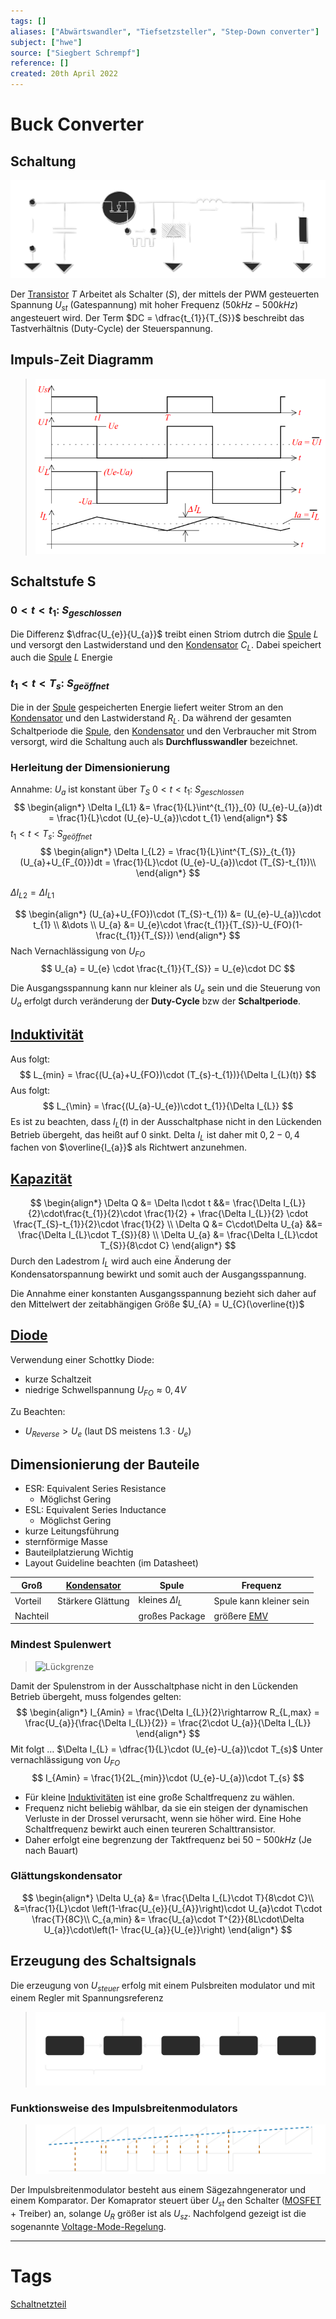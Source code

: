 ```yaml
---
tags: []
aliases: ["Abwärtswandler", "Tiefsetzsteller", "Step-Down converter"]
subject: ["hwe"]
source: ["Siegbert Schrempf"]
reference: []
created: 20th April 2022
---
```

# Buck Converter
## Schaltung
![Buck_converter](hwe/assets/Buck_converter.svg)

Der [Transistor](hwe/{MOC}%20Transistor.md) $T$ Arbeitet als Schalter ($S$), der mittels der PWM gesteuerten Spannung $U_{st}$ (Gatespannung) mit hoher Frequenz ($50kHz-500kHz$) angesteuert wird.
Der Term $DC = \dfrac{t_{1}}{T_{S}}$ beschreibt das Tastverhältnis (Duty-Cycle) der Steuerspannung.
## Impuls-Zeit Diagramm
>![BuckConverterLZD](hwe/assets/BuckConverterLZD.png)

## Schaltstufe S

### $0<t<t_{1}$: $S_{geschlossen}$
Die Differenz $\dfrac{U_{e}}{U_{a}}$ treibt einen Striom dutrch die [Spule](hwe/Induktivitäten.md) $L$ und versorgt den Lastwiderstand und den [Kondensator](hwe/Kapazität.md) $C_{L}$. Dabei speichert auch die [Spule](hwe/Induktivitäten.md) $L$ Energie

### $t_{1}<t<T_{s}$: $S_{geöffnet}$
Die in der [Spule](hwe/Induktivitäten.md) gespeicherten Energie liefert weiter Strom an den [Kondensator](hwe/Kapazität.md)  und den Lastwiderstand $R_{L}$. Da während der gesamten Schaltperiode die [Spule](hwe/Induktivitäten.md), den [Kondensator](hwe/Kapazität.md) und den Verbraucher mit Strom versorgt, wird die Schaltung auch als **Durchflusswandler** bezeichnet.

### Herleitung der Dimensionierung
Annahme: $U_{a}$ ist konstant über $T_{S}$
$0<t<t_{1}$: $S_{geschlossen}$
$$
\begin{align*}
	\Delta I_{L1} &= \frac{1}{L}\int^{t_{1}}_{0} (U_{e}-U_{a})dt = \frac{1}{L}\cdot (U_{e}-U_{a})\cdot t_{1}
\end{align*}
$$
$t_{1}<t<T_{s}$: $S_{geöffnet}$
$$
\begin{align*}
	\Delta I_{L2} = \frac{1}{L}\int^{T_{S}}_{t_{1}} (U_{a}+U_{F_{0}})dt = \frac{1}{L}\cdot (U_{e}-U_{a})\cdot (T_{S}-t_{1})\\
\end{align*}
$$

$\Delta I_{L2} = \Delta I_{L1}$

$$
\begin{align*}
(U_{a}+U_{FO})\cdot (T_{S}-t_{1}) &= (U_{e}-U_{a})\cdot t_{1}
\\
&\dots
\\
U_{a} &= U_{e}\cdot \frac{t_{1}}{T_{S}}-U_{FO}(1- 
 \frac{t_{1}}{T_{S}})
\end{align*}
$$
Nach Vernachlässigung von $U_{FO}$
$$
U_{a} = U_{e} \cdot \frac{t_{1}}{T_{S}} = U_{e}\cdot DC
$$

Die Ausgangsspannung kann nur kleiner als $U_{e}$ sein und die Steuerung von $U_{a}$ erfolgt durch veränderung der **Duty-Cycle** bzw der **Schaltperiode**.

## [Induktivität](hwe/Induktivitäten.md)
Aus [](hwe/Stromversorgungseinheiten/Buck%20Converter.md#t_%201%20t%20T_%20s%20S_%20geöffnet|(2)) folgt:
$$
L_{min} = \frac{(U_{a}+U_{FO})\cdot (T_{s}-t_{1})}{\Delta I_{L}(t)}
$$
 Aus [](hwe/Stromversorgungseinheiten/Buck%20Converter.md#0%20t%20t_%201%20S_%20geschlossen|(1)) folgt:
$$
L_{\min} = \frac{(U_{a}-U_{e})\cdot t_{1}}{\Delta I_{L}}
$$
Es ist zu beachten, dass $I_{L}(t)$ in der Ausschaltphase nicht in den Lückenden Betrieb übergeht, das heißt auf $0$ sinkt. Delta $I_{L}$ ist daher mit $0,2 - 0,4$ fachen von $\overline{I_{a}}$ als Richtwert anzunehmen.
## [Kapazität](hwe/Kapazität.md)
$$
\begin{align*}
\Delta Q &= \Delta I\cdot t &&= \frac{\Delta I_{L}}{2}\cdot\frac{t_{1}}{2}\cdot \frac{1}{2} + \frac{\Delta I_{L}}{2} \cdot \frac{T_{S}-t_{1}}{2}\cdot \frac{1}{2}
\\
\Delta Q &= C\cdot\Delta U_{a} &&= \frac{\Delta I_{L}\cdot T_{S}}{8}
\\
\Delta U_{a} &=  \frac{\Delta I_{L}\cdot T_{S}}{8\cdot C}
\end{align*}
$$
Durch den Ladestrom $I_{L}$ wird auch eine Änderung der Kondensatorspannung bewirkt und somit auch der Ausgangsspannung.

Die Annahme einer konstanten Ausgangsspannung bezieht sich daher auf den Mittelwert der zeitabhängigen Größe $U_{A} = U_{C}(\overline{t})$

## [Diode](hwe/Dioden.md)
Verwendung einer Schottky Diode:
- kurze Schaltzeit
- niedrige Schwellspannung $U_{FO}\approx 0,4V$

Zu Beachten:
- $U_{Reverse} > U_{e}$ (laut DS meistens $1.3\cdot U_{e}$)

## Dimensionierung der Bauteile
- ESR: Equivalent Series Resistance
	- Möglichst Gering
- ESL: Equivalent Series Inductance
	- Möglichst Gering
- kurze Leitungsführung
- sternförmige Masse
- Bauteilplatzierung Wichtig
- Layout Guideline beachten (im Datasheet)

| Groß     | [Kondensator](Kapazit%C3%A4t%5C)       | Spule                  | Frequenz                |
| -------- | ----------------- | ---------------------- | ----------------------- |
| Vorteil  | Stärkere Glättung | kleines $\Delta I_{L}$ | Spule kann kleiner sein |
| Nachteil |                   | großes Package         | größere [EMV](Elektromagnetische%20Vertr%C3%A4glichkeit%5C)            |

### Mindest Spulenwert
>![Lückgrenze](hwe/assets/Lückgrenze.svg)

Damit der Spulenstrom in der Ausschaltphase nicht in den Lückenden Betrieb übergeht, muss folgendes gelten:
$$
\begin{align*}
	I_{Amin} = \frac{\Delta I_{L}}{2}\rightarrow R_{L,max} = \frac{U_{a}}{\frac{\Delta I_{L}}{2}} = \frac{2\cdot U_{a}}{\Delta I_{L}}
\end{align*}
$$
Mit [](hwe/Stromversorgungseinheiten/Buck%20Converter.md#0%20t%20t_%201%20S_%20geschlossen|(1)) folgt $\dots$ $\Delta I_{L} = \dfrac{1}{L}\cdot (U_{e}-U_{a})\cdot T_{s}$
Unter vernachlässigung von $U_{FO}$
$$
I_{Amin} = \frac{1}{2L_{min}}\cdot (U_{e}-U_{a})\cdot T_{s}
$$

 - Für kleine [Induktivitäten](hwe/Induktivitäten.md) ist eine große Schaltfrequenz zu wählen. 
 - Frequenz nicht beliebig wählbar, da sie ein steigen der dynamischen Verluste in der Drossel verursacht, wenn sie höher wird. Eine Hohe Schaltfrequenz bewirkt auch einen teureren Schalttransistor.
 - Daher erfolgt eine begrenzung der Taktfrequenz bei $50-500kHz$ (Je nach Bauart)
 ### Glättungskondensator
$$
\begin{align*}
\Delta U_{a} &= \frac{\Delta I_{L}\cdot T}{8\cdot C}\\
&=\frac{1}{L}\cdot \left(1-\frac{U_{e}}{U_{A}}\right)\cdot U_{a}\cdot T\cdot \frac{T}{8C}\\
C_{a,min} &= \frac{U_{a}\cdot T^{2}}{8L\cdot\Delta U_{a}}\cdot\left(1- \frac{U_{a}}{U_{e}}\right)
\end{align*}
$$
## Erzeugung des Schaltsignals
Die erzeugung von $U_{steuer}$ erfolg mit einem Pulsbreiten modulator und mit einem Regler mit Spannungsreferenz

>![bsb](hwe/assets/bsb.svg)

### Funktionsweise des Impulsbreitenmodulators
>![Untitled Diagram 1](hwe/assets/Untitled%20Diagram%201.svg)

Der Impulsbreitenmodulator besteht aus einem Sägezahngenerator und einem Komparator. Der Komaprator steuert über $U_{st}$ den Schalter ([MOSFET](hwe/Metall-Oxid-Halbleiter-Feldeffekttransistor.md) + Treiber) an, solange $U_{R}$ größer ist als $U_{sz}$. Nachfolgend gezeigt ist die sogenannte [Voltage-Mode-Regelung](hwe/Voltage-Mode-Regelung.md). 

---
# Tags
[Schaltnetzteil](hwe/Stromversorgungseinheiten/Schaltnetzteil.md)